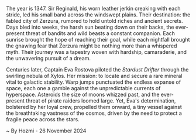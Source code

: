 
The year is 1347.  Sir Reginald, his worn leather jerkin creaking with each stride, led his small band across the windswept plains. Their destination: the fabled city of Zerzura, rumored to hold untold riches and ancient secrets.  Days bled into weeks, the harsh sun beating down on their backs, the ever-present threat of bandits and wild beasts a constant companion.  Each sunrise brought the hope of reaching their goal, while each nightfall brought the gnawing fear that Zerzura might be nothing more than a whispered myth.  Their journey was a tapestry woven with hardship, camaraderie, and the unwavering pursuit of a dream.

Centuries later, Captain Eva Rostova piloted the *Stardust Drifter* through the swirling nebula of Xylos.  Her mission: to locate and secure a rare mineral vital to galactic stability.  Warp jumps punctuated the endless expanse of space, each one a gamble against the unpredictable currents of hyperspace.  Asteroids the size of moons whizzed past, and the ever-present threat of pirate raiders loomed large.  Yet, Eva's determination, bolstered by her loyal crew, propelled them onward, a tiny vessel against the breathtaking vastness of the cosmos, driven by the need to protect a fragile peace across the stars.

~ By Hozmi - 26 November 2024
